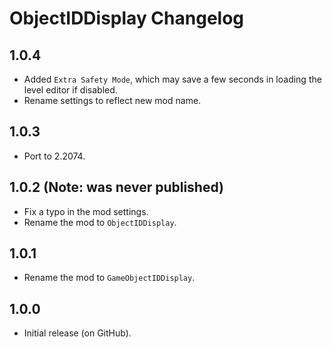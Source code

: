 # ObjectIDDisplay Changelog
## 1.0.4
- Added `Extra Safety Mode`, which may save a few seconds in loading the level editor if disabled.
- Rename settings to reflect new mod name.
## 1.0.3
- Port to 2.2074.
## 1.0.2 (Note: was never published)
- Fix a typo in the mod settings.
- Rename the mod to `ObjectIDDisplay`.
## 1.0.1
- Rename the mod to `GameObjectIDDisplay`.
## 1.0.0
- Initial release (on GitHub).